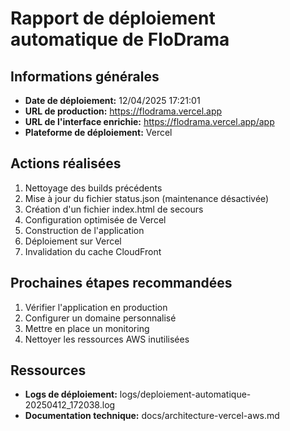 # Rapport de déploiement automatique de FloDrama

## Informations générales
- **Date de déploiement:** 12/04/2025 17:21:01
- **URL de production:** https://flodrama.vercel.app
- **URL de l'interface enrichie:** https://flodrama.vercel.app/app
- **Plateforme de déploiement:** Vercel

## Actions réalisées
1. Nettoyage des builds précédents
2. Mise à jour du fichier status.json (maintenance désactivée)
3. Création d'un fichier index.html de secours
4. Configuration optimisée de Vercel
5. Construction de l'application
6. Déploiement sur Vercel
7. Invalidation du cache CloudFront

## Prochaines étapes recommandées
1. Vérifier l'application en production
2. Configurer un domaine personnalisé
3. Mettre en place un monitoring
4. Nettoyer les ressources AWS inutilisées

## Ressources
- **Logs de déploiement:** logs/deploiement-automatique-20250412_172038.log
- **Documentation technique:** docs/architecture-vercel-aws.md
